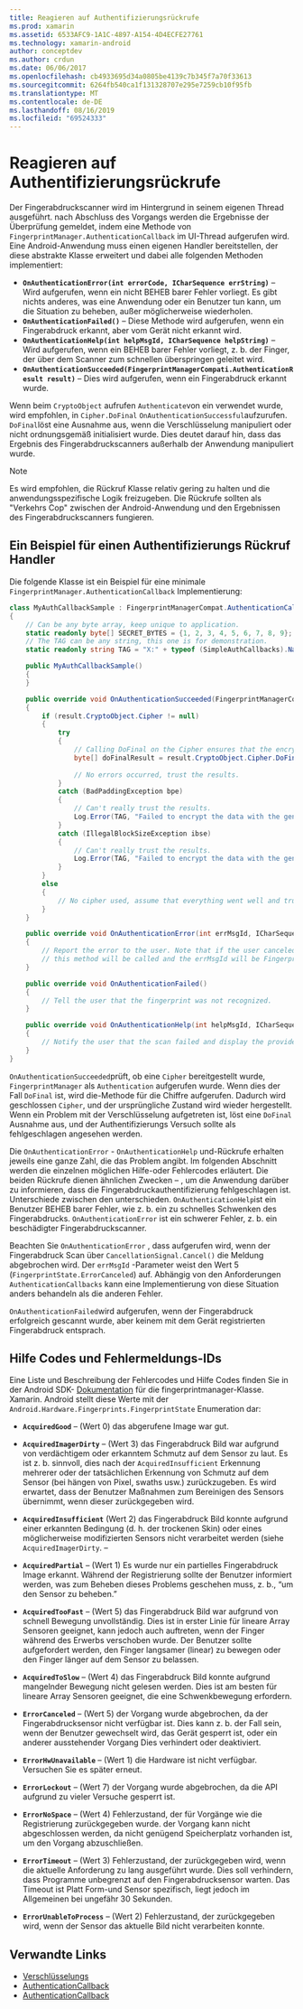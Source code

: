 ```yaml
---
title: Reagieren auf Authentifizierungsrückrufe
ms.prod: xamarin
ms.assetid: 6533AFC9-1A1C-4897-A154-4D4ECFE27761
ms.technology: xamarin-android
author: conceptdev
ms.author: crdun
ms.date: 06/06/2017
ms.openlocfilehash: cb4933695d34a0805be4139c7b345f7a70f33613
ms.sourcegitcommit: 6264fb540ca1f131328707e295e7259cb10f95fb
ms.translationtype: MT
ms.contentlocale: de-DE
ms.lasthandoff: 08/16/2019
ms.locfileid: "69524333"
---
```

# <a name="responding-to-authentication-callbacks"></a>Reagieren auf Authentifizierungsrückrufe

Der Fingerabdruckscanner wird im Hintergrund in seinem eigenen Thread ausgeführt. nach Abschluss des Vorgangs werden die Ergebnisse der Überprüfung gemeldet, indem eine Methode von `FingerprintManager.AuthenticationCallback` im UI-Thread aufgerufen wird. Eine Android-Anwendung muss einen eigenen Handler bereitstellen, der diese abstrakte Klasse erweitert und dabei alle folgenden Methoden implementiert:

* **`OnAuthenticationError(int errorCode, ICharSequence errString)`** &ndash; Wird aufgerufen, wenn ein nicht BEHEB barer Fehler vorliegt. Es gibt nichts anderes, was eine Anwendung oder ein Benutzer tun kann, um die Situation zu beheben, außer möglicherweise wiederholen.
* **`OnAuthenticationFailed()`** &ndash; Diese Methode wird aufgerufen, wenn ein Fingerabdruck erkannt, aber vom Gerät nicht erkannt wird.
* **`OnAuthenticationHelp(int helpMsgId, ICharSequence helpString)`** &ndash; Wird aufgerufen, wenn ein BEHEB barer Fehler vorliegt, z. b. der Finger, der über dem Scanner zum schnellen überspringen geleitet wird.
* **`OnAuthenticationSucceeded(FingerprintManagerCompati.AuthenticationResult result)`** &ndash; Dies wird aufgerufen, wenn ein Fingerabdruck erkannt wurde.

Wenn beim `CryptoObject` aufrufen `Authenticate`von ein verwendet wurde, wird empfohlen, in `Cipher.DoFinal` `OnAuthenticationSuccessful`aufzurufen.
`DoFinal`löst eine Ausnahme aus, wenn die Verschlüsselung manipuliert oder nicht ordnungsgemäß initialisiert wurde. Dies deutet darauf hin, dass das Ergebnis des Fingerabdruckscanners außerhalb der Anwendung manipuliert wurde.


> [!NOTE]
> Es wird empfohlen, die Rückruf Klasse relativ gering zu halten und die anwendungsspezifische Logik freizugeben. Die Rückrufe sollten als "Verkehrs Cop" zwischen der Android-Anwendung und den Ergebnissen des Fingerabdruckscanners fungieren.

## <a name="a-sample-authentication-callback-handler"></a>Ein Beispiel für einen Authentifizierungs Rückruf Handler

Die folgende Klasse ist ein Beispiel für eine minimale `FingerprintManager.AuthenticationCallback` Implementierung: 

```csharp
class MyAuthCallbackSample : FingerprintManagerCompat.AuthenticationCallback
{
    // Can be any byte array, keep unique to application.
    static readonly byte[] SECRET_BYTES = {1, 2, 3, 4, 5, 6, 7, 8, 9};
    // The TAG can be any string, this one is for demonstration.
    static readonly string TAG = "X:" + typeof (SimpleAuthCallbacks).Name;

    public MyAuthCallbackSample()
    {
    }

    public override void OnAuthenticationSucceeded(FingerprintManagerCompat.AuthenticationResult result)
    {
        if (result.CryptoObject.Cipher != null) 
        {
            try
            {
                // Calling DoFinal on the Cipher ensures that the encryption worked.
                byte[] doFinalResult = result.CryptoObject.Cipher.DoFinal(SECRET_BYTES);
    
                // No errors occurred, trust the results.              
            }
            catch (BadPaddingException bpe)
            {
                // Can't really trust the results.
                Log.Error(TAG, "Failed to encrypt the data with the generated key." + bpe);
            }
            catch (IllegalBlockSizeException ibse)
            {
                // Can't really trust the results.
                Log.Error(TAG, "Failed to encrypt the data with the generated key." + ibse);
            }
        }
        else
        {
            // No cipher used, assume that everything went well and trust the results.
        }
    }

    public override void OnAuthenticationError(int errMsgId, ICharSequence errString)
    {
        // Report the error to the user. Note that if the user canceled the scan,
        // this method will be called and the errMsgId will be FingerprintState.ErrorCanceled.
    }

    public override void OnAuthenticationFailed()
    {
        // Tell the user that the fingerprint was not recognized.
    }

    public override void OnAuthenticationHelp(int helpMsgId, ICharSequence helpString)
    {
        // Notify the user that the scan failed and display the provided hint.
    }
}
```

`OnAuthenticationSucceeded`prüft, ob eine `Cipher` bereitgestellt wurde, `FingerprintManager` als `Authentication` aufgerufen wurde. Wenn dies der Fall `DoFinal` ist, wird die-Methode für die Chiffre aufgerufen. Dadurch wird geschlossen `Cipher`, und der ursprüngliche Zustand wird wieder hergestellt. Wenn ein Problem mit der Verschlüsselung aufgetreten ist, löst eine `DoFinal` Ausnahme aus, und der Authentifizierungs Versuch sollte als fehlgeschlagen angesehen werden.

Die `OnAuthenticationError` - `OnAuthenticationHelp` und-Rückrufe erhalten jeweils eine ganze Zahl, die das Problem angibt. Im folgenden Abschnitt werden die einzelnen möglichen Hilfe-oder Fehlercodes erläutert. Die beiden Rückrufe dienen ähnlichen Zwecken &ndash; , um die Anwendung darüber zu informieren, dass die Fingerabdruckauthentifizierung fehlgeschlagen ist. Unterschiede zwischen den unterschieden. `OnAuthenticationHelp`ist ein Benutzer BEHEB barer Fehler, wie z. b. ein zu schnelles Schwenken des Fingerabdrucks. `OnAuthenticationError` ist ein schwerer Fehler, z. b. ein beschädigter Fingerabdruckscanner.

Beachten Sie `OnAuthenticationError` , dass aufgerufen wird, wenn der Fingerabdruck Scan über `CancellationSignal.Cancel()` die Meldung abgebrochen wird. Der `errMsgId` -Parameter weist den Wert 5 (`FingerprintState.ErrorCanceled`) auf. Abhängig von den Anforderungen `AuthenticationCallbacks` kann eine Implementierung von diese Situation anders behandeln als die anderen Fehler. 

`OnAuthenticationFailed`wird aufgerufen, wenn der Fingerabdruck erfolgreich gescannt wurde, aber keinem mit dem Gerät registrierten Fingerabdruck entsprach. 

## <a name="help-codes-and-error-message-ids"></a>Hilfe Codes und Fehlermeldungs-IDs 

Eine Liste und Beschreibung der Fehlercodes und Hilfe Codes finden Sie in der Android SDK- [Dokumentation](https://developer.android.com/reference/android/hardware/fingerprint/FingerprintManager.html#FINGERPRINT_ACQUIRED_GOOD) für die fingerprintmanager-Klasse. Xamarin. Android stellt diese Werte mit der `Android.Hardware.Fingerprints.FingerprintState` Enumeration dar:


- **`AcquiredGood`** &ndash; (Wert 0) das abgerufene Image war gut.


- **`AcquiredImagerDirty`** &ndash; (Wert 3) das Fingerabdruck Bild war aufgrund von verdächtigem oder erkanntem Schmutz auf dem Sensor zu laut. Es ist z. b. sinnvoll, dies nach der `AcquiredInsufficient` Erkennung mehrerer oder der tatsächlichen Erkennung von Schmutz auf dem Sensor (bei hängen von Pixel, swaths usw.) zurückzugeben. Es wird erwartet, dass der Benutzer Maßnahmen zum Bereinigen des Sensors übernimmt, wenn dieser zurückgegeben wird.


- **`AcquiredInsufficient`** (Wert 2) das Fingerabdruck Bild konnte aufgrund einer erkannten Bedingung (d. h. der trockenen Skin) oder eines möglicherweise modifizierten Sensors nicht verarbeitet werden (siehe `AcquiredImagerDirty`. &ndash;



- **`AcquiredPartial`** &ndash; (Wert 1) Es wurde nur ein partielles Fingerabdruck Image erkannt. Während der Registrierung sollte der Benutzer informiert werden, was zum Beheben dieses Problems geschehen muss, z. b., &ldquo;um den Sensor zu beheben.&rdquo;



- **`AcquiredTooFast`** &ndash; (Wert 5) das Fingerabdruck Bild war aufgrund von schnell Bewegung unvollständig. Dies ist in erster Linie für lineare Array Sensoren geeignet, kann jedoch auch auftreten, wenn der Finger während des Erwerbs verschoben wurde. Der Benutzer sollte aufgefordert werden, den Finger langsamer (linear) zu bewegen oder den Finger länger auf dem Sensor zu belassen.




- **`AcquiredToSlow`** &ndash; (Wert 4) das Fingerabdruck Bild konnte aufgrund mangelnder Bewegung nicht gelesen werden. Dies ist am besten für lineare Array Sensoren geeignet, die eine Schwenkbewegung erfordern.



- **`ErrorCanceled`** &ndash; (Wert 5) der Vorgang wurde abgebrochen, da der Fingerabdrucksensor nicht verfügbar ist. Dies kann z. b. der Fall sein, wenn der Benutzer gewechselt wird, das Gerät gesperrt ist, oder ein anderer ausstehender Vorgang Dies verhindert oder deaktiviert.



- **`ErrorHwUnavailable`** &ndash; (Wert 1) die Hardware ist nicht verfügbar. Versuchen Sie es später erneut.




- **`ErrorLockout`** &ndash; (Wert 7) der Vorgang wurde abgebrochen, da die API aufgrund zu vieler Versuche gesperrt ist.




- **`ErrorNoSpace`** &ndash; (Wert 4) Fehlerzustand, der für Vorgänge wie die Registrierung zurückgegeben wurde. der Vorgang kann nicht abgeschlossen werden, da nicht genügend Speicherplatz vorhanden ist, um den Vorgang abzuschließen.



- **`ErrorTimeout`** &ndash; (Wert 3) Fehlerzustand, der zurückgegeben wird, wenn die aktuelle Anforderung zu lang ausgeführt wurde. Dies soll verhindern, dass Programme unbegrenzt auf den Fingerabdrucksensor warten. Das Timeout ist Platt Form-und Sensor spezifisch, liegt jedoch im Allgemeinen bei ungefähr 30 Sekunden.



- **`ErrorUnableToProcess`** &ndash; (Wert 2) Fehlerzustand, der zurückgegeben wird, wenn der Sensor das aktuelle Bild nicht verarbeiten konnte.



## <a name="related-links"></a>Verwandte Links

- [Verschlüsselungs](https://docs.oracle.com/javase/7/docs/api/javax/crypto/Cipher.html)
- [AuthenticationCallback](https://developer.android.com/reference/android/hardware/fingerprint/FingerprintManager.AuthenticationCallback.html)
- [AuthenticationCallback](https://developer.android.com/reference/android/support/v4/hardware/fingerprint/FingerprintManagerCompat.AuthenticationCallback.html)
